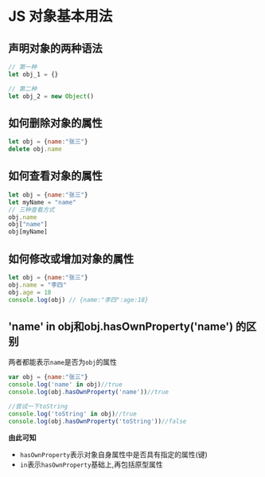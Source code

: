 # JS 对象基本用法
## 声明对象的两种语法
```js
// 第一种
let obj_1 = {}

// 第二种 
let obj_2 = new Object()
```
## 如何删除对象的属性
```js
let obj = {name:"张三"}
delete obj.name
```
## 如何查看对象的属性
```js
let obj = {name:"张三"}
let myName = "name"
// 三种查看方式
obj.name 
obj["name"] 
obj[myName] 
```
## 如何修改或增加对象的属性
```js
let obj = {name:"张三"}
obj.name = "李四"
obj.age = 18
console.log(obj) // {name:"李四":age:18}
```
## 'name' in obj和obj.hasOwnProperty('name') 的区别
两者都能表示`name`是否为`obj`的属性
```js
var obj = {name:"张三"}
console.log('name' in obj)//true
console.log(obj.hasOwnProperty('name'))//true

//尝试一下toString
console.log('toString' in obj)//true
console.log(obj.hasOwnProperty('toString'))//false
```
**由此可知**

* `hasOwnProperty`表示对象自身属性中是否具有指定的属性(键)
* `in`表示`hasOwnProperty`基础上,再包括原型属性
